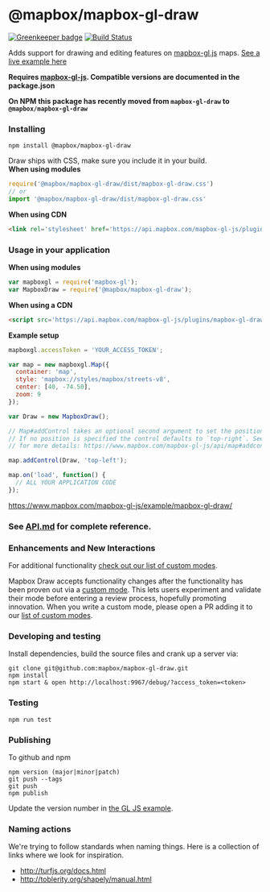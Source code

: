 # @mapbox/mapbox-gl-draw

[![Greenkeeper badge](https://badges.greenkeeper.io/mapbox/mapbox-gl-draw.svg)](https://greenkeeper.io/) [![Build Status](https://travis-ci.org/mapbox/mapbox-gl-draw.svg?branch=master)](https://travis-ci.org/mapbox/mapbox-gl-draw)

Adds support for drawing and editing features on [mapbox-gl.js](https://www.mapbox.com/mapbox-gl-js/) maps. [See a live example here](https://www.mapbox.com/mapbox-gl-js/example/mapbox-gl-draw/)

**Requires [mapbox-gl-js](https://github.com/mapbox/mapbox-gl-js). Compatible versions are documented in the package.json**

**On NPM this package has recently moved from `mapbox-gl-draw` to `@mapbox/mapbox-gl-draw`**

### Installing

```
npm install @mapbox/mapbox-gl-draw
```

Draw ships with CSS, make sure you include it in your build.  
**When using modules**
 ```js
require('@mapbox/mapbox-gl-draw/dist/mapbox-gl-draw.css')
// or
import '@mapbox/mapbox-gl-draw/dist/mapbox-gl-draw.css'
 ```

**When using CDN**
```html
<link rel='stylesheet' href='https://api.mapbox.com/mapbox-gl-js/plugins/mapbox-gl-draw/v1.0.4/mapbox-gl-draw.css' type='text/css' />
```

### Usage in your application

**When using modules**

```js
var mapboxgl = require('mapbox-gl');
var MapboxDraw = require('@mapbox/mapbox-gl-draw');
```

**When using a CDN**

```html
<script src='https://api.mapbox.com/mapbox-gl-js/plugins/mapbox-gl-draw/v1.0.4/mapbox-gl-draw.js'></script>
```

**Example setup**

```js
mapboxgl.accessToken = 'YOUR_ACCESS_TOKEN';

var map = new mapboxgl.Map({
  container: 'map',
  style: 'mapbox://styles/mapbox/streets-v8',
  center: [40, -74.50],
  zoom: 9
});

var Draw = new MapboxDraw();

// Map#addControl takes an optional second argument to set the position of the control.
// If no position is specified the control defaults to `top-right`. See the docs 
// for more details: https://www.mapbox.com/mapbox-gl-js/api/map#addcontrol

map.addControl(Draw, 'top-left');

map.on('load', function() {
  // ALL YOUR APPLICATION CODE
});
```

https://www.mapbox.com/mapbox-gl-js/example/mapbox-gl-draw/

### See [API.md](https://github.com/mapbox/mapbox-gl-draw/blob/master/docs/API.md) for complete reference.

### Enhancements and New Interactions

For additional functionality [check out our list of custom modes](https://github.com/mapbox/mapbox-gl-draw/blob/master/docs/MODES.md#available-custom-modes).

Mapbox Draw accepts functionality changes after the functionality has been proven out via a [custom mode](https://github.com/mapbox/mapbox-gl-draw/blob/master/docs/MODES.md#creating-modes-for-mapbox-draw). This lets users experiment and validate their mode before entering a review process, hopefully promoting innovation. When you write a custom mode, please open a PR adding it to our [list of custom modes](https://github.com/mapbox/mapbox-gl-draw/blob/master/docs/MODES.md#available-custom-modes).

### Developing and testing

Install dependencies, build the source files and crank up a server via:

```
git clone git@github.com:mapbox/mapbox-gl-draw.git
npm install
npm start & open http://localhost:9967/debug/?access_token=<token>
```

### Testing

```
npm run test
```

### Publishing

To github and npm

```
npm version (major|minor|patch)
git push --tags
git push
npm publish
```

Update the version number in [the GL JS example](https://github.com/mapbox/mapbox-gl-js/blob/mb-pages/docs/_posts/examples/3400-01-25-mapbox-gl-draw.html).

### Naming actions

We're trying to follow standards when naming things. Here is a collection of links where we look for inspiration.

- http://turfjs.org/docs.html
- http://toblerity.org/shapely/manual.html
